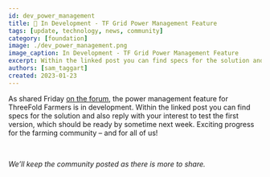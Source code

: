 ```yaml
---
id: dev_power_management
title: 👷 In Development - TF Grid Power Management Feature
tags: [update, technology, news, community]
category: [foundation]
image: ./dev_power_management.png
image_caption: In Development - TF Grid Power Management Feature
excerpt: Within the linked post you can find specs for the solution and also reply with your interest to test the first version...
authors: [sam_taggart]
created: 2023-01-23
---
```


As shared Friday [on the forum](https://forum.threefold.io/t/tfgrid-power-management-feature-for-3-8-1/3721), the power management feature for ThreeFold Farmers is in development. Within the linked post you can find specs for the solution and also reply with your interest to test the first version, which should be ready by sometime next week. Exciting progress for the farming community – and for all of us!

<br/>

*We’ll keep the community posted as there is more to share.*
